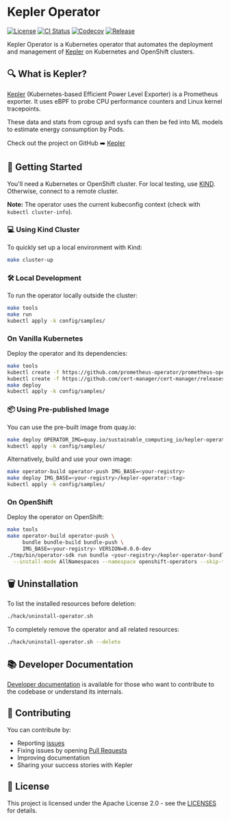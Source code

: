 # Kepler Operator

[![License](https://img.shields.io/badge/License-Apache%202.0-blue.svg)](https://opensource.org/licenses/Apache-2.0)
[![CI Status](https://github.com/sustainable-computing-io/kepler-operator/actions/workflows/push.yaml/badge.svg)](https://github.com/sustainable-computing-io/kepler-operator/actions/workflows/push.yaml)
[![Codecov](https://codecov.io/gh/sustainable-computing-io/kepler-operator/graph/badge.svg?token=036JVLMN2V)](https://codecov.io/gh/sustainable-computing-io/kepler-operator)
[![Release](https://img.shields.io/github/v/release/sustainable-computing-io/kepler-operator)](https://github.com/sustainable-computing-io/kepler-operator/releases)

Kepler Operator is a Kubernetes operator that automates the deployment and management of [Kepler](https://github.com/sustainable-computing-io/kepler) on Kubernetes and OpenShift clusters.

## 🔍 What is Kepler?

[Kepler](https://github.com/sustainable-computing-io/kepler) (Kubernetes-based Efficient Power Level Exporter) is a Prometheus
exporter. It uses eBPF to probe CPU performance counters and Linux kernel
tracepoints.

These data and stats from cgroup and sysfs can then be fed into ML models to
estimate energy consumption by Pods.

Check out the project on GitHub ➡️ [Kepler](https://github.com/sustainable-computing-io/kepler)

## 🚀 Getting Started

You'll need a Kubernetes or OpenShift cluster. For local testing, use [KIND](https://sigs.k8s.io/kind). Otherwise, connect to a remote cluster.

**Note:** The operator uses the current kubeconfig context (check with `kubectl cluster-info`).

### 💻 Using Kind Cluster

To quickly set up a local environment with Kind:

```sh
make cluster-up
```

### 🛠️ Local Development

To run the operator locally outside the cluster:

```sh
make tools
make run
kubectl apply -k config/samples/
```

### On Vanilla Kubernetes

Deploy the operator and its dependencies:

```sh
make tools
kubectl create -f https://github.com/prometheus-operator/prometheus-operator/releases/download/v0.76.0/bundle.yaml
kubectl create -f https://github.com/cert-manager/cert-manager/releases/download/v1.18.2/cert-manager.yaml
make deploy
kubectl apply -k config/samples/
```

### 📦 Using Pre-published Image

You can use the pre-built image from quay.io:

```sh
make deploy OPERATOR_IMG=quay.io/sustainable_computing_io/kepler-operator:main
kubectl apply -k config/samples/
```

Alternatively, build and use your own image:

```sh
make operator-build operator-push IMG_BASE=<your-registry>
make deploy IMG_BASE=<your-registry>/kepler-operator:<tag>
kubectl apply -k config/samples/
```

### On OpenShift

Deploy the operator on OpenShift:

```sh
make tools
make operator-build operator-push \
     bundle bundle-build bundle-push \
     IMG_BASE=<your-registry> VERSION=0.0.0-dev
./tmp/bin/operator-sdk run bundle <your-registry>/kepler-operator-bundle:0.0.0-dev \
  --install-mode AllNamespaces --namespace openshift-operators --skip-tls
```

## 🗑️ Uninstallation

To list the installed resources before deletion:

```sh
./hack/uninstall-operator.sh
```

To completely remove the operator and all related resources:

```sh
./hack/uninstall-operator.sh --delete
```

## 📚 Developer Documentation

[Developer documentation](https://github.com/sustainable-computing-io/kepler-operator/tree/main/docs/developer) is available for those who want to contribute to the codebase or understand its internals.

## 🤝 Contributing

You can contribute by:

* Reporting [issues](https://github.com/sustainable-computing-io/kepler-operator/issues)
* Fixing issues by opening [Pull Requests](https://github.com/sustainable-computing-io/kepler-operator/pulls)
* Improving documentation
* Sharing your success stories with Kepler

## 📝 License

This project is licensed under the Apache License 2.0 - see the [LICENSES](LICENSES) for details.
